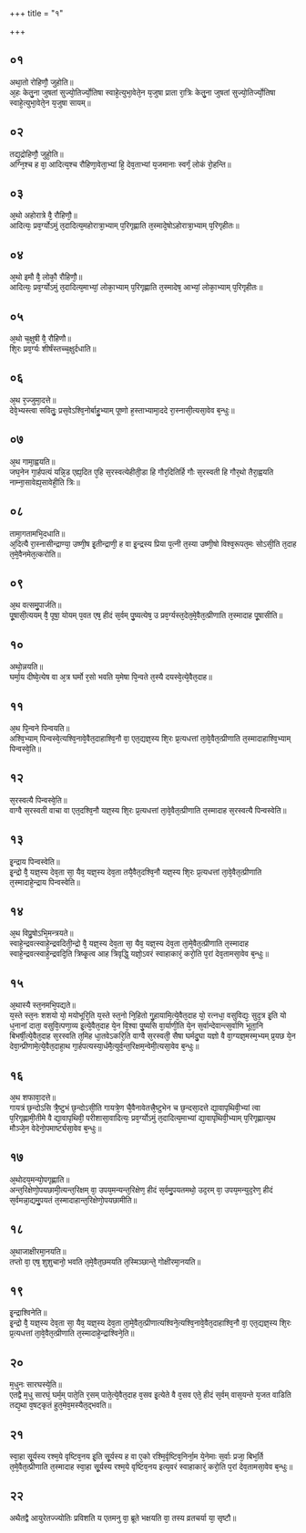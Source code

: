 +++
title = "१"

+++
## ०१
अथा᳘तो रोहिणौ᳘ जुहोति॥  
अ᳘हः केतु᳘ना जुषतां सुज्यो᳘तिर्ज्यो᳘तिषा स्वाहे᳘त्युभा᳘वेते᳘न य᳘जुषा प्राता रा᳘त्रिः केतु᳘ना जुषतां सुज्यो᳘तिर्ज्यो᳘तिषा स्वाहे᳘त्युभा᳘वेते᳘न य᳘जुषा सायम्॥  
## ०२
तद्य᳘द्रोहिणौ᳘ जुहो᳘ति॥  
अग्नि᳘श्च ह वा᳘ आदित्य᳘श्च रौहिणा᳘वेता᳘भ्यां हि᳘ देव᳘ताभ्यां य᳘जमानाः स्वर्गं᳘ लोकं रो᳘हन्ति॥  
## ०३
अ᳘थो अहोरात्रे वै᳘ रौहिणौ᳘॥  
आदित्यः᳘ प्रव᳘र्ग्योऽमुं त᳘दादित्य᳘महोरात्रा᳘भ्याम् प᳘रिगृह्णाति त᳘स्मादे᳘षोऽहोरात्रा᳘भ्याम् प᳘रिगृहीतः॥  
## ०४
अ᳘थो इमौ वै᳘ लोकौ᳘ रौहिणौ᳘॥  
आदित्यः᳘ प्रव᳘र्ग्योऽमुं त᳘दादित्य᳘माभ्यां᳘ लोका᳘भ्याम् प᳘रिगृह्णाति त᳘स्मादेष᳘ आभ्यां᳘ लोका᳘भ्याम् प᳘रिगृहीतः॥  
## ०५
अ᳘थो च᳘क्षुषी वै᳘ रौहिणौ॥  
शि᳘रः प्रव᳘र्ग्यः शीर्षंस्तच्च᳘क्षुर्दधाति॥  
## ०६
अ᳘थ र᳘ज्जुमा᳘दत्ते॥  
देवे᳘भ्यस्त्वा सवितुः᳘ प्रस᳘वेऽश्वि᳘नोर्बाहु᳘भ्याम् पूष्णो ह᳘स्ताभ्यामा᳘ददे रा᳘स्नासी᳘त्यसा᳘वेव ब᳘न्धुः॥  
## ०७
अ᳘थ गामा᳘ह्वयति॥  
जघ᳘नेन गा᳘र्हपत्यं यन्नि᳘ड एह्य᳘दित ए᳘हि स᳘रस्वत्येहीती᳘डा हि गौर᳘दितिर्हि गौः स᳘रस्वती हि गौर᳘थो तैरा᳘ह्वयति नाम्ना᳘सावेह्य᳘सावेही᳘ति त्रिः॥  
## ०८
तामा᳘गतामभि᳘दधाति॥  
अ᳘दित्यै रा᳘स्नासीन्द्राण्या᳘ उष्णी᳘ष इ᳘तीन्द्राणी᳘ ह वा इ᳘न्द्रस्य प्रिया प᳘त्नी त᳘स्या उष्णी᳘षो विश्व᳘रूपत᳘मः सोऽसी᳘ति त᳘दाह त᳘मे᳘वैनमेत᳘त्करोति॥  
## ०९
अ᳘थ वत्समु᳘पार्जति॥  
पू᳘षासी᳘त्ययम् वै᳘ पूषा᳘ योयम् प᳘वत एष᳘ हीदं स᳘र्वम् पु᳘ष्यत्येष᳘ उ प्रव᳘र्ग्यस्त᳘देत᳘मे᳘वैत᳘त्प्रीणाति त᳘स्मादाह पू᳘षासीति॥  
## १०
अथो᳘न्नयति॥  
घर्मा᳘य दीष्वे᳘त्येष वा अ᳘त्र घर्मो र᳘सो भवति य᳘मेषा पि᳘न्वते त᳘स्यै दयस्वे᳘त्ये᳘वैत᳘दाह॥  
## ११
अ᳘थ पि᳘न्वने पिन्वयति॥  
अश्वि᳘भ्याम् पिन्वस्वे᳘त्यश्वि᳘नावे᳘वैत᳘दाहाश्वि᳘नौ वा᳘ एत᳘द्यज्ञ᳘स्य शि᳘रः प्र᳘त्यधत्तां ता᳘वे᳘वैत᳘त्प्रीणाति त᳘स्मादाहाश्वि᳘भ्याम् पिन्वस्वे᳘ति॥  
## १२
स᳘रस्वत्यै पिन्वस्वे᳘ति॥  
वाग्वै स᳘रस्वती वाचा वा एत᳘दश्वि᳘नौ यज्ञ᳘स्य शि᳘रः प्र᳘त्यधत्तां ता᳘वे᳘वैत᳘त्प्रीणाति त᳘स्मादाह स᳘रस्वत्यै पिन्वस्वेति॥  
## १३
इ᳘न्द्राय पिन्वस्वेति॥  
इ᳘न्द्रो वै᳘ यज्ञ᳘स्य देव᳘ता सा᳘ यैव᳘ यज्ञ᳘स्य देव᳘ता तयै᳘वैत᳘दश्वि᳘नौ यज्ञ᳘स्य शि᳘रः प्र᳘त्यधत्तां ता᳘वे᳘वैत᳘त्प्रीणाति त᳘स्मादाहे᳘न्द्राय पिन्वस्वेति॥  
## १४
अ᳘थ विप्रु᳘षोऽभि᳘मन्त्रयते॥  
स्वाहे᳘न्द्रवत्स्वाहे᳘न्द्रवदिती᳘न्द्रो वै᳘ यज्ञ᳘स्य देव᳘ता सा᳘ यैव᳘ यज्ञ᳘स्य देव᳘ता ता᳘मे᳘वैत᳘त्प्रीणाति त᳘स्मादाह स्वाहे᳘न्द्रवत्स्वाहे᳘न्द्रवदि᳘ति त्रिष्कृ᳘त्व आह त्रिवृद्धि᳘ यज्ञो᳘ऽवरं स्वाहाकारं᳘ करो᳘ति प᳘रां देव᳘तामसा᳘वेव ब᳘न्धुः॥  
## १५
अ᳘थास्यै स्त᳘नमभि᳘पद्यते॥  
य᳘स्ते स्त᳘नः शशयो यो᳘ मयोभूरि᳘ति य᳘स्ते स्त᳘नो नि᳘हितो गु᳘हायामि᳘त्ये᳘वैत᳘दाह यो᳘ रत्नधा᳘ वसुविद्यः᳘ सुद᳘त्र इ᳘ति यो ध᳘नानां दाता᳘ वसुवि᳘त्पणा᳘व्य इ᳘त्ये᳘वैत᳘दाह ये᳘न वि᳘श्वा पु᳘ष्यसि वा᳘र्याणी᳘ति ये᳘न स᳘र्वान्देवान्त्स᳘र्वाणि भूता᳘नि बिभर्षी᳘त्ये᳘वैत᳘दाह स᳘रस्वति त᳘मिह धा᳘तवेऽकरि᳘ति वाग्वै स᳘रस्वती᳘ सैषा घर्मदु᳘घा यज्ञो वै वा᳘ग्यज्ञ᳘मस्म᳘भ्यम् प्र᳘यछ ये᳘न देवा᳘न्प्रीणामे᳘त्ये᳘वैत᳘दाहा᳘थ गा᳘र्हपत्यस्या᳘र्धमै᳘त्युर्व᳘न्त᳘रिक्षम᳘न्वेमी᳘त्यसा᳘वेव ब᳘न्धुः॥  
## १६
अ᳘थ शफावा᳘दत्ते॥  
गायत्रं छ᳘न्दोऽसि त्रै᳘ष्टुभं छ᳘न्दोऽसी᳘ति गायत्रे᳘ण चै᳘वैनावेतत्त्रै᳘ष्टुभेन च छ᳘न्दसा᳘दत्ते द्या᳘वापृथिवी᳘भ्यां त्वा प᳘रिगृह्णामी᳘तीमे वै द्या᳘वापृथिवी᳘ परीशासा᳘वादित्यः᳘ प्रव᳘र्ग्योऽमुं त᳘दादित्य᳘माभ्यां द्या᳘वापृथिवी᳘भ्याम् प᳘रिगृह्णात्य᳘थ मौञ्जे᳘न वेदेनो᳘पमार्ष्ट्यसा᳘वेव ब᳘न्धुः॥  
## १७
अ᳘थोदय᳘मन्यो᳘पगृह्णाति॥  
अन्त᳘रिक्षेणो᳘पयछामी᳘त्यन्त᳘रिक्षम् वा᳘ उपय᳘मन्यन्त᳘रिक्षेण᳘ हीदं स᳘र्वमु᳘पयतमथो᳘ उद᳘रम् वा᳘ उपय᳘मन्युद᳘रेण᳘ हीदं स᳘र्वमन्ना᳘द्यमु᳘पयतं त᳘स्मादाहान्त᳘रिक्षेणो᳘पयछामीति॥  
## १८
अ᳘थाजाक्षीरमा᳘नयति॥  
तप्तो वा᳘ एष᳘ शुशुचानो᳘ भवति त᳘मे᳘वैत᳘छमयति त᳘स्मिञ्छान्ते᳘ गोक्षीरमा᳘नयति॥  
## १९
इ᳘न्द्राश्विनेति॥  
इ᳘न्द्रो वै᳘ यज्ञ᳘स्य देव᳘ता सा᳘ यैव᳘ यज्ञ᳘स्य देव᳘ता ता᳘मे᳘वैत᳘त्प्रीणात्यश्विने᳘त्यश्वि᳘नावे᳘वैत᳘दाहाश्वि᳘नौ वा᳘ एत᳘द्यज्ञ᳘स्य शि᳘रः प्र᳘त्यधत्तां ता᳘वे᳘वैत᳘त्प्रीणाति त᳘स्मादाहे᳘न्द्राश्विने᳘ति॥  
## २०
म᳘धुनः सारघस्ये᳘ति॥  
एतद्वै म᳘धु सारघं᳘ घर्म᳘म् पाते᳘ति र᳘सम् पाते᳘त्ये᳘वैत᳘दाह व᳘सव इ᳘त्येते वै व᳘सव एते᳘ हीदं स᳘र्वम् वास᳘यन्ते य᳘जत वाडिति तद्य᳘था व᳘षट्कृतं हुत᳘मेव᳘मस्यैत᳘द्भवति॥  
## २१
स्वा᳘हा सू᳘र्यस्य रश्म᳘ये वृष्टिव᳘नय इ᳘ति सू᳘र्यस्य ह वा ए᳘को रश्मि᳘र्वृष्टिव᳘निर्ना᳘म ये᳘नेमाः स᳘र्वाः प्रजा᳘ बिभ᳘र्ति त᳘मे᳘वैत᳘त्प्रीणाति त᳘स्मादाह स्वा᳘हा सू᳘र्यस्य रश्म᳘ये वृष्टिव᳘नय इत्य᳘वरं स्वाहाकारं᳘ करो᳘ति प᳘रां देव᳘तामसा᳘वेव ब᳘न्धुः॥  
## २२
अथैतद्वै आयुरेतज्ज्योतिः प्रविशति य एतमनु वा᳘ ब्रूते भक्षयति वा᳘ तस्य व्रतचर्या या᳘ सृष्टौ॥  